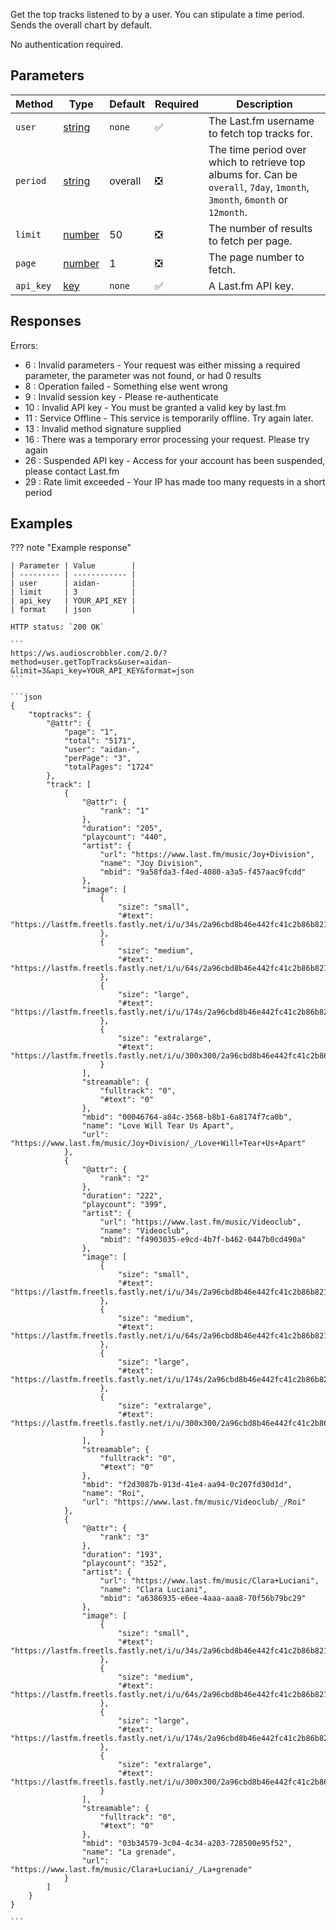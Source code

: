 Get the top tracks listened to by a user. You can stipulate a time period. Sends the overall chart by default.

No authentication required.

## Parameters
| Method | Type | Default | Required | Description 
| ------ | ---- | ------- | -------- | -----------
| `user` | [string][string] | `none` | :white_check_mark: | The Last.fm username to fetch top tracks for.
| `period` | [string][string] | overall | :negative_squared_cross_mark: | The time period over which to retrieve top albums for. Can be `overall`, `7day`, `1month`, `3month`, `6month` or `12month`.
| `limit` | [number][number] | 50 | :negative_squared_cross_mark: | The number of results to fetch per page.
| `page` | [number][number] | 1 | :negative_squared_cross_mark: | The page number to fetch.
| `api_key` | [key][key] | `none` | :white_check_mark: | A Last.fm API key.


## Responses
Errors:

- 6 : Invalid parameters - Your request was either missing a required parameter, the parameter was not found, or had 0 results
- 8 : Operation failed - Something else went wrong  
- 9 : Invalid session key - Please re-authenticate  
- 10 : Invalid API key - You must be granted a valid key by last.fm  
- 11 : Service Offline - This service is temporarily offline. Try again later.  
- 13 : Invalid method signature supplied  
- 16 : There was a temporary error processing your request. Please try again  
- 26 : Suspended API key - Access for your account has been suspended, please contact Last.fm  
- 29 : Rate limit exceeded - Your IP has made too many requests in a short period  


## Examples
??? note "Example response"

    | Parameter | Value        |
    | --------- | ------------ |
    | user      | aidan-       |
    | limit     | 3            |
    | api_key   | YOUR_API_KEY |
    | format    | json         |

    HTTP status: `200 OK`

    ```
    https://ws.audioscrobbler.com/2.0/?method=user.getTopTracks&user=aidan-&limit=3&api_key=YOUR_API_KEY&format=json
    ```

    ```json
    {
        "toptracks": {
            "@attr": {
                "page": "1",
                "total": "5171",
                "user": "aidan-",
                "perPage": "3",
                "totalPages": "1724"
            },
            "track": [
                {
                    "@attr": {
                        "rank": "1"
                    },
                    "duration": "205",
                    "playcount": "440",
                    "artist": {
                        "url": "https://www.last.fm/music/Joy+Division",
                        "name": "Joy Division",
                        "mbid": "9a58fda3-f4ed-4080-a3a5-f457aac9fcdd"
                    },
                    "image": [
                        {
                            "size": "small",
                            "#text": "https://lastfm.freetls.fastly.net/i/u/34s/2a96cbd8b46e442fc41c2b86b821562f.png"
                        },
                        {
                            "size": "medium",
                            "#text": "https://lastfm.freetls.fastly.net/i/u/64s/2a96cbd8b46e442fc41c2b86b821562f.png"
                        },
                        {
                            "size": "large",
                            "#text": "https://lastfm.freetls.fastly.net/i/u/174s/2a96cbd8b46e442fc41c2b86b821562f.png"
                        },
                        {
                            "size": "extralarge",
                            "#text": "https://lastfm.freetls.fastly.net/i/u/300x300/2a96cbd8b46e442fc41c2b86b821562f.png"
                        }
                    ],
                    "streamable": {
                        "fulltrack": "0",
                        "#text": "0"
                    },
                    "mbid": "00046764-a84c-3568-b8b1-6a8174f7ca0b",
                    "name": "Love Will Tear Us Apart",
                    "url": "https://www.last.fm/music/Joy+Division/_/Love+Will+Tear+Us+Apart"
                },
                {
                    "@attr": {
                        "rank": "2"
                    },
                    "duration": "222",
                    "playcount": "399",
                    "artist": {
                        "url": "https://www.last.fm/music/Videoclub",
                        "name": "Videoclub",
                        "mbid": "f4903035-e9cd-4b7f-b462-0447b0cd490a"
                    },
                    "image": [
                        {
                            "size": "small",
                            "#text": "https://lastfm.freetls.fastly.net/i/u/34s/2a96cbd8b46e442fc41c2b86b821562f.png"
                        },
                        {
                            "size": "medium",
                            "#text": "https://lastfm.freetls.fastly.net/i/u/64s/2a96cbd8b46e442fc41c2b86b821562f.png"
                        },
                        {
                            "size": "large",
                            "#text": "https://lastfm.freetls.fastly.net/i/u/174s/2a96cbd8b46e442fc41c2b86b821562f.png"
                        },
                        {
                            "size": "extralarge",
                            "#text": "https://lastfm.freetls.fastly.net/i/u/300x300/2a96cbd8b46e442fc41c2b86b821562f.png"
                        }
                    ],
                    "streamable": {
                        "fulltrack": "0",
                        "#text": "0"
                    },
                    "mbid": "f2d3087b-913d-41e4-aa94-0c207fd30d1d",
                    "name": "Roi",
                    "url": "https://www.last.fm/music/Videoclub/_/Roi"
                },
                {
                    "@attr": {
                        "rank": "3"
                    },
                    "duration": "193",
                    "playcount": "352",
                    "artist": {
                        "url": "https://www.last.fm/music/Clara+Luciani",
                        "name": "Clara Luciani",
                        "mbid": "a6386935-e6ee-4aaa-aaa8-70f56b79bc29"
                    },
                    "image": [
                        {
                            "size": "small",
                            "#text": "https://lastfm.freetls.fastly.net/i/u/34s/2a96cbd8b46e442fc41c2b86b821562f.png"
                        },
                        {
                            "size": "medium",
                            "#text": "https://lastfm.freetls.fastly.net/i/u/64s/2a96cbd8b46e442fc41c2b86b821562f.png"
                        },
                        {
                            "size": "large",
                            "#text": "https://lastfm.freetls.fastly.net/i/u/174s/2a96cbd8b46e442fc41c2b86b821562f.png"
                        },
                        {
                            "size": "extralarge",
                            "#text": "https://lastfm.freetls.fastly.net/i/u/300x300/2a96cbd8b46e442fc41c2b86b821562f.png"
                        }
                    ],
                    "streamable": {
                        "fulltrack": "0",
                        "#text": "0"
                    },
                    "mbid": "03b34579-3c04-4c34-a203-728500e95f52",
                    "name": "La grenade",
                    "url": "https://www.last.fm/music/Clara+Luciani/_/La+grenade"
                }
            ]
        }
    }
    
    ```

[string]: https://developer.mozilla.org/en-US/docs/Web/JavaScript/Reference/Global_Objects/String
[number]: https://developer.mozilla.org/en-US/docs/Web/JavaScript/Reference/Global_Objects/Number
[key]: https://www.last.fm/api/account/create